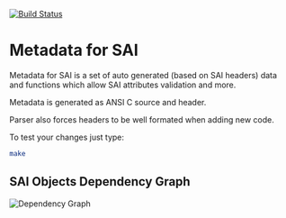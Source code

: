 [![Build Status](https://sonic-jenkins.westus.cloudapp.azure.com/buildStatus/icon?job=sai-meta-build)](https://sonic-jenkins.westus.cloudapp.azure.com/job/sai-meta-build)

Metadata for SAI
================

Metadata for SAI is a set of auto generated (based on SAI headers) data
and functions which allow SAI attributes validation and more.

Metadata is generated as ANSI C source and header.

Parser also forces headers to be well formated when adding new code.

To test your changes just type:

```sh
make
```

## SAI Objects Dependency Graph

<img widtd="100%" src="https://cdn.rawgit.com/kcudnik/SAI/svg/meta/saidepgraph.svg" alt="Dependency Graph" />
